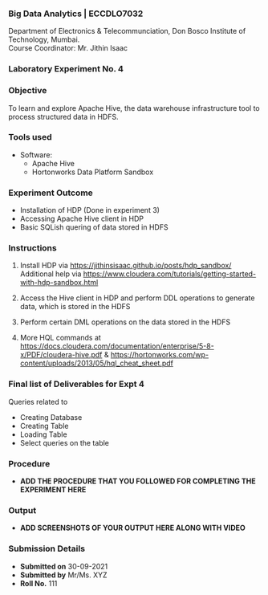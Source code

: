  ### Big Data Analytics | ECCDLO7032 
Department of Electronics & Telecommunciation, 
Don Bosco Institute of Technology, Mumbai.  
Course Coordinator: Mr. Jithin Isaac

### Laboratory Experiment No. 4
 
### Objective  
To learn and explore Apache Hive, the data warehouse infrastructure tool to process structured data in HDFS.

### Tools used  
- Software: 
  - Apache Hive
  - Hortonworks Data Platform Sandbox

### Experiment Outcome
- Installation of HDP (Done in experiment 3)
- Accessing Apache Hive client in HDP
- Basic SQLish quering of data stored in HDFS

  
### Instructions

1. Install HDP via https://jithinsisaac.github.io/posts/hdp_sandbox/  
Additional help via https://www.cloudera.com/tutorials/getting-started-with-hdp-sandbox.html

2. Access the Hive client in HDP and perform DDL operations to generate data, which is stored in the HDFS 

3. Perform certain DML operations on the data stored in the HDFS

4. More HQL commands at https://docs.cloudera.com/documentation/enterprise/5-8-x/PDF/cloudera-hive.pdf & https://hortonworks.com/wp-content/uploads/2013/05/hql_cheat_sheet.pdf

### Final list of Deliverables for Expt 4  

Queries related to
  - Creating Database
  - Creating Table
  - Loading Table 
  - Select queries on the table

### Procedure 
- **ADD THE PROCEDURE THAT YOU FOLLOWED FOR COMPLETING THE EXPERIMENT HERE**

### Output
- **ADD SCREENSHOTS OF YOUR OUTPUT HERE ALONG WITH VIDEO**  

### Submission Details
- **Submitted on** 30-09-2021
- **Submitted by** Mr/Ms. XYZ
- **Roll No.** 111
